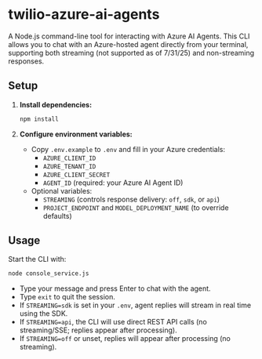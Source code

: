 # twilio-azure-ai-agents

A Node.js command-line tool for interacting with Azure AI Agents. This CLI allows you to chat with an Azure-hosted agent directly from your terminal, supporting both streaming (not supported as of 7/31/25) and non-streaming responses.

## Setup

1. **Install dependencies:**
   ```sh
   npm install
   ```

2. **Configure environment variables:**
   - Copy `.env.example` to `.env` and fill in your Azure credentials:
     - `AZURE_CLIENT_ID`
     - `AZURE_TENANT_ID`
     - `AZURE_CLIENT_SECRET`
     - `AGENT_ID` (required: your Azure AI Agent ID)
   - Optional variables:
     - `STREAMING` (controls response delivery: `off`, `sdk`, or `api`)
     - `PROJECT_ENDPOINT` and `MODEL_DEPLOYMENT_NAME` (to override defaults)

## Usage

Start the CLI with:

```sh
node console_service.js
```

- Type your message and press Enter to chat with the agent.
- Type `exit` to quit the session.
- If `STREAMING=sdk` is set in your `.env`, agent replies will stream in real time using the SDK.
- If `STREAMING=api`, the CLI will use direct REST API calls (no streaming/SSE; replies appear after processing).
- If `STREAMING=off` or unset, replies will appear after processing (no streaming).
